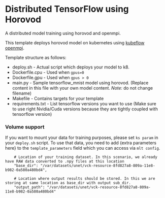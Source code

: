 # Distributed TensorFlow using Horovod



A distributed model training using horovod and openmpi.

This template deploys horovod model on kubernetes using [kubeflow openmpi](https://github.com/kubeflow/kubeflow/blob/master/kubeflow/openmpi/README.md).

Template structure as follows:

* deploy.sh - Actual script which deploys your model to k8.
* Dockerfile.cpu - Used when `gpus=0`
* Dockerfile.gpu - Used when `gpus > 0`
* main.py - Sample tensorflow_mnist model using horovod. (Replace content in this file with your own model content. *Note:* do not change filename)
* Makefile - Contains targets for your template
* requirements.txt - List tensorflow versions you want to use (Make sure to use right Nvidia/Cuda versions
        because they are tightly coupled with tensorflow version)


### Volume support

If you want to mount your data for training purposes, please set `ks param` in your `deploy.sh` script.
To use that data, you need to add {extra parameters here} to the `template_parameters` field which you
can access via `mlt config`.


```
    # Location of your training dataset. In this scenario, we already have RAW data converted to .npy files at this location
    "base_dir": "/var/datasets/unet/vck-resource-8fd827a8-809a-11e8-b982-0a580a480bd4",

    # Location where output results should be stored. In this we are storing at same location as base_dir with output sub_dir.
    "output_path": "/var/datasets/unet/vck-resource-8fd827a8-809a-11e8-b982-0a580a480bd4"

```
